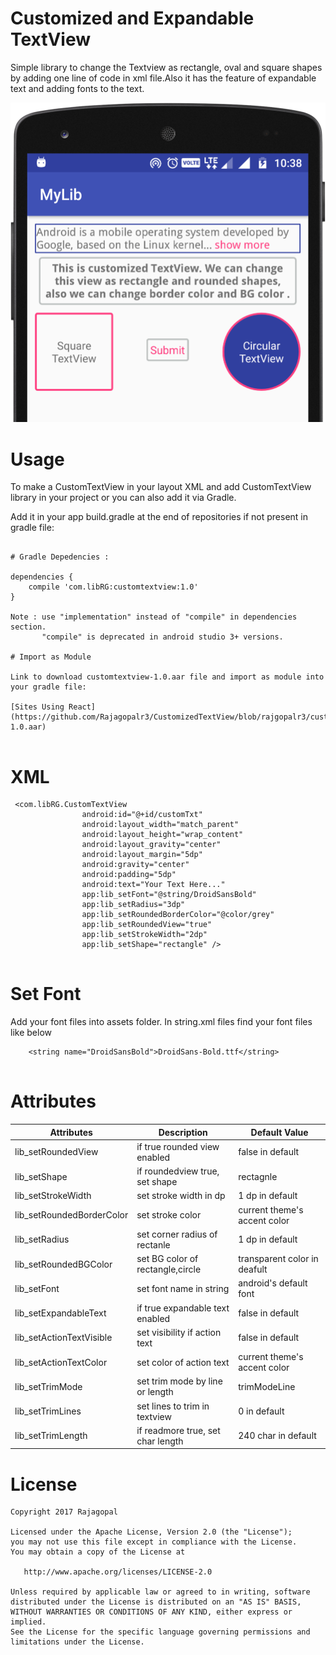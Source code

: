 
# Customized and Expandable TextView

Simple library to change the Textview as rectangle, oval and square shapes by adding one line of code in xml file.Also it has the feature of expandable text and adding fonts to the text. 

![Screenshot](screenshot.png)

# Usage
To make a CustomTextView in your layout XML and add CustomTextView library in your project or you can also add it via Gradle.


Add it in your app build.gradle at the end of repositories if not present in gradle file:

```

# Gradle Depedencies :

dependencies {
    compile 'com.libRG:customtextview:1.0'
}

Note : use "implementation" instead of "compile" in dependencies section.
       "compile" is deprecated in android studio 3+ versions. 

# Import as Module

Link to download customtextview-1.0.aar file and import as module into your gradle file:

[Sites Using React](https://github.com/Rajagopalr3/CustomizedTextView/blob/rajgopalr3/customtextview-1.0.aar)


```

# XML

```
 <com.libRG.CustomTextView
                android:id="@+id/customTxt"
                android:layout_width="match_parent"
                android:layout_height="wrap_content"
                android:layout_gravity="center"
                android:layout_margin="5dp"
                android:gravity="center"
                android:padding="5dp"
                android:text="Your Text Here..."
                app:lib_setFont="@string/DroidSansBold"
                app:lib_setRadius="3dp"
                app:lib_setRoundedBorderColor="@color/grey"
                app:lib_setRoundedView="true"
                app:lib_setStrokeWidth="2dp"
                app:lib_setShape="rectangle" />
                      
```


# Set Font
  Add your font files into assets folder. In string.xml files find your font files like below

```
    <string name="DroidSansBold">DroidSans-Bold.ttf</string>
    
```


# Attributes

 |        Attributes          |            Description            |         Default Value         |
 | ------------------------   | -------------------------------   | --------------------------    |
 | lib_setRoundedView         | if true rounded view enabled      |  false in default             |
 | lib_setShape               | if roundedview true, set shape    |  rectagnle|oval               |
 | lib_setStrokeWidth         | set stroke width in dp            |  1 dp in default              |
 | lib_setRoundedBorderColor  | set stroke color                  |  current theme's accent color |
 | lib_setRadius              | set corner radius of rectanle     |  1 dp in default              |
 | lib_setRoundedBGColor      | set BG color of rectangle,circle  |  transparent color in deafult |
 | lib_setFont                | set font name in string           |  android's default font       |
 | lib_setExpandableText      | if true expandable text enabled   |  false in default             |
 | lib_setActionTextVisible   | set visibility if action text     |  false in default             |
 | lib_setActionTextColor     | set color of action text          |  current theme's accent color |
 | lib_setTrimMode            | set trim mode by line or length   |  trimModeLine|trimModeLength  |
 | lib_setTrimLines           | set lines to trim in textview     |  0 in default                 |
 | lib_setTrimLength          | if readmore true, set char length |  240 char in default          |





# License

```
Copyright 2017 Rajagopal

Licensed under the Apache License, Version 2.0 (the "License");
you may not use this file except in compliance with the License.
You may obtain a copy of the License at

   http://www.apache.org/licenses/LICENSE-2.0

Unless required by applicable law or agreed to in writing, software
distributed under the License is distributed on an "AS IS" BASIS,
WITHOUT WARRANTIES OR CONDITIONS OF ANY KIND, either express or implied.
See the License for the specific language governing permissions and
limitations under the License.

```
